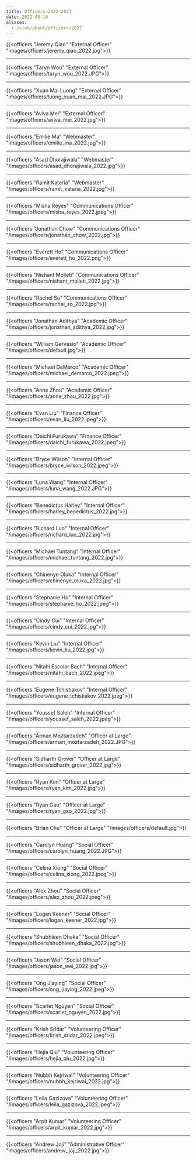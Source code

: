 ```yaml
---
title: Officers—2022–2023
date: 2022-06-16
aliases:
  - /club/about/officers/2022
---
```


{{<officers "Jeremy Qiao" "External Officer" "images/officers/jeremy_qiao_2022.jpg">}}

---

{{<officers "Taryn Wou" "External Officer" "images/officers/taryn_wou_2022.JPG">}}

---

{{<officers "Xuan Mai Luong" "External Officer" "images/officers/luong_xuan_mai_2022.JPG">}}

---

{{<officers "Aviva Mei" "External Officer" "images/officers/aviva_mei_2022.jpg">}}

---

{{<officers "Emilie Ma" "Webmaster" "images/officers/emilie_ma_2022.jpg">}}

---

{{<officers "Asad Dhorajiwala" "Webmaster" "/images/officers/asad_dhorajiwala_2022.jpg">}}

---

{{<officers "Ramit Kataria" "Webmaster" "/images/officers/ramit_kataria_2022.jpg">}}

---

{{<officers "Misha Reyes" "Communications Officer" "/images/officers/misha_reyes_2022.jpeg">}}

---

{{<officers "Jonathan Chow" "Communications Officer" "/images/officers/jonathan_chow_2022.jpg">}}

---

{{<officers "Everett Ho" "Communications Officer" "/images/officers/everett_ho_2022.png">}}

---

{{<officers "Nishant Molleti" "Communications Officer" "/images/officers/nishant_molleti_2022.jpg">}}

---

{{<officers "Rachel So" "Communications Officer" "/images/officers/rachel_so_2022.jpg">}}

---

{{<officers "Jonathan Adithya" "Academic Officer" "/images/officers/jonathan_adithya_2022.jpg">}}

---

{{<officers "William Gervasio" "Academic Officer" "/images/officers/default.jpg">}}

---

{{<officers "Michael DeMarco" "Academic Officer" "/images/officers/michael_demarco_2022.jpeg">}}

---

{{<officers "Anne Zhou" "Academic Officer" "/images/officers/anne_zhou_2022.jpg">}}

---

{{<officers "Evan Liu" "Finance Officer" "/images/officers/evan_liu_2022.jpeg">}}

---

{{<officers "Daichi Furukawa" "Finance Officer" "/images/officers/daichi_furukawa_2022.jpeg">}}

---

{{<officers "Bryce Wilson" "Internal Officer" "/images/officers/bryce_wilson_2022.jpeg">}}

---

{{<officers "Luna Wang" "Internal Officer" "/images/officers/luna_wang_2022.JPG">}}

---

{{<officers "Benedictus Harley" "Internal Officer" "/images/officers/harley_benedictus_2022.jpg">}}

---

{{<officers "Richard Luo" "Internal Officer" "/images/officers/richard_luo_2022.jpg">}}

---

{{<officers "Michael Tuntang" "Internal Officer" "/images/officers/michael_tuntang_2022.jpg">}}

---

{{<officers "Chinenye Oluka" "Internal Officer" "/images/officers/chinenye_oluka_2022.jpg">}}

---

{{<officers "Stephanie Ho" "Internal Officer" "/images/officers/stephanie_ho_2022.jpeg">}}

---

{{<officers "Cindy Cui" "Internal Officer" "/images/officers/cindy_cui_2022.jpg">}}

---

{{<officers "Kevin Liu" "Internal Officer" "/images/officers/kevin_liu_2022.jpg">}}

---

{{<officers "Nitahi Escolar Bach" "Internal Officer" "/images/officers/nitahi_bach_2022.jpeg">}}

---

{{<officers "Eugene Tchistiakov" "Internal Officer" "/images/officers/eugene_tchistiakov_2022.jpeg">}}

---

{{<officers "Youssef Saleh" "Internal Officer" "/images/officers/youssef_saleh_2022.jpeg">}}

---

{{<officers "Arman Moztarzadeh" "Officer at Large" "/images/officers/arman_moztarzadeh_2022.JPG">}}

---

{{<officers "Sidharth Grover" "Officer at Large" "/images/officers/sidharth_grover_2022.jpg">}}

---

{{<officers "Ryan Kim" "Officer at Large" "/images/officers/ryan_kim_2022.jpg">}}

---

{{<officers "Ryan Gao" "Officer at Large" "/images/officers/ryan_gao_2022.jpg">}}

---

{{<officers "Brian Chu" "Officer at Large" "/images/officers/default.jpg">}}

---

{{<officers "Carolyn Huang" "Social Officer" "/images/officers/carolyn_huang_2022.JPG">}}

---

{{<officers "Celina Xiong" "Social Officer" "/images/officers/celina_xiong_2022.jpeg">}}

---

{{<officers "Alex Zhou" "Social Officer" "/images/officers/alex_zhou_2022.jpeg">}}

---

{{<officers "Logan Keener" "Social Officer" "/images/officers/logan_keener_2022.jpg">}}

---

{{<officers "Shubhleen Dhaka" "Social Officer" "/images/officers/shubhleen_dhaka_2022.jpg">}}

---

{{<officers "Jason Wei" "Social Officer" "/images/officers/jason_wei_2022.jpg">}}

---

{{<officers "Ong Jiaying" "Social Officer" "/images/officers/ong_jiaying_2022.jpeg">}}

---

{{<officers "Scarlet Nguyen" "Social Officer" "/images/officers/scarlet_nguyen_2022.jpg">}}

---

{{<officers "Krish Sridar" "Volunteering Officer" "/images/officers/krish_sridar_2022.jpeg">}}

---

{{<officers "Hejia Qiu" "Volunteering Officer" "/images/officers/hejia_qiu_2022.jpg">}}

---

{{<officers "Nubbh Kejriwal" "Volunteering Officer" "/images/officers/nubbh_kejriwal_2022.jpg">}}

---

{{<officers "Leila Gazizova" "Volunteering Officer" "/images/officers/leila_gazizova_2022.jpeg">}}

---

{{<officers "Arpit Kumar" "Volunteering Officer" "/images/officers/arpit_kumar_2022.jpg">}}

---

{{<officers "Andrew Joji" "Administrative Officer" "images/officers/andrew_joji_2022.jpg">}}

<br />
